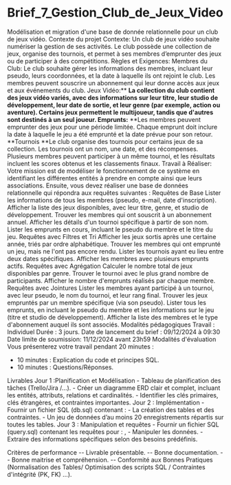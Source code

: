 # Brief_7_Gestion_Club_de_Jeux_Video
Modélisation et migration d'une base de donnée relationnelle pour un club de jeux vidéo.
Contexte du projet
Contexte:
Un club de jeux vidéo souhaite numériser la gestion de ses activités. Le club possède une collection de jeux, organise des tournois, et permet à ses membres d’emprunter des jeux ou de participer à des compétitions.
Règles et Exigences:
Membres du Club: Le club souhaite gérer les informations des membres, incluant leur pseudo, leurs coordonnées, et la date à laquelle ils ont rejoint le club. Les membres peuvent souscrire un abonnement qui leur donne accès aux jeux et aux événements du club.
Jeux Vidéo:** **La collection du club contient des jeux vidéo variés, avec des informations sur leur titre, leur studio de développement, leur date de sortie, et leur genre (par exemple, action ou aventure). Certains jeux permettent le multijoueur, tandis que d'autres sont destinés à un seul joueur.
Emprunts:** **Les membres peuvent emprunter des jeux pour une période limitée. Chaque emprunt doit inclure la date à laquelle le jeu a été emprunté et la date prévue pour son retour.
**Tournois **Le club organise des tournois pour certains jeux de sa collection. Les tournois ont un nom, une date, et des récompenses. Plusieurs membres peuvent participer à un même tournoi, et les résultats incluent les scores obtenus et les classements finaux.
Travail à Réaliser:
Votre mission est de modéliser le fonctionnement de ce système en identifiant les différentes entités à prendre en compte ainsi que leurs associations. Ensuite, vous devez réaliser une base de données relationnelle qui répondra aux requêtes suivantes :
Requêtes de Base
Lister les informations de tous les membres (pseudo, e-mail, date d'inscription).
Afficher la liste des jeux disponibles, avec leur titre, genre, et studio de développement.
Trouver les membres qui ont souscrit à un abonnement annuel. Afficher les détails d'un tournoi spécifique à partir de son nom.
Lister les emprunts en cours, incluant le pseudo du membre et le titre du jeu.
Requêtes avec Filtres et Tri
Afficher les jeux sortis après une certaine année, triés par ordre alphabétique.
Trouver les membres qui ont emprunté un jeu, mais ne l'ont pas encore rendu.
Lister les tournois ayant eu lieu entre deux dates spécifiques.
Afficher les membres avec plusieurs emprunts actifs.
Requêtes avec Agrégation
Calculer le nombre total de jeux disponibles par genre.
Trouver le tournoi avec le plus grand nombre de participants.
Afficher le nombre d'emprunts réalisés par chaque membre.
Requêtes avec Jointures
Lister les membres ayant participé à un tournoi, avec leur pseudo, le nom du tournoi, et leur rang final.
Trouver les jeux empruntés par un membre spécifique (via son pseudo).
Lister tous les emprunts, en incluant le pseudo du membre et les informations sur le jeu (titre et studio de développement).
Afficher la liste des membres et le type d'abonnement auquel ils sont associés.
Modalités pédagogiques
Travail : Individuel
Durée : 3 jours.
Date de lancement du brief : 09/12/2024 à 09:30
Date limite de soumission: 11/12/2024 avant 23h59
Modalités d'évaluation
Vous présenterez votre travail pendant 20 minutes : 
 + 10 minutes : Explication du code et principes SQL.
 + 10 minutes : Questions/Réponses.

Livrables
Jour 1 :Planification et  Modélisation 
         - Tableau de planification des tâches (Trello/Jira /...).
         - Créer un diagramme ERD clair et complet, incluant les entités, attributs, relations et cardinalités.
         - Identifier les clés primaires, clés étrangères, et contraintes importantes.
Jour 2 : Implémentation
         - Fournir un fichier SQL (db.sql) contenant :
         - La création des tables et des contraintes.
         - Un jeu de données d’au moins 20 enregistrements répartis sur toutes les tables.
Jour 3 : Manipulation et requêtes
         - Fournir un fichier SQL (query.sql) contenant les requêtes pour :
,        - Manipuler les données.
         - Extraire des informations spécifiques selon des besoins prédéfinis.

Critères de performance
-- Livrable présentable.
-- Bonne documentation.
-- Bonne maitrise et compréhension.
-- Conformité aux Bonnes Pratiques (Normalisation des Tables/ Optimisation des scripts SQL / Contraintes d'intégrité (PK, FK) …).

